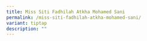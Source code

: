 ```yaml
---
title: Miss Siti Fadhilah Atkha Mohamed Sani
permalink: /miss-siti-fadhilah-atkha-mohamed-sani/
variant: tiptap
description: ""
---
```

